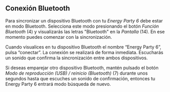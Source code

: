 ## Conexión Bluetooth

Para sincronizar un dispositivo Bluetooth con tu *Energy Party 6* debe estar en modo Bluetooth. Selecciona este modo presionando el botón *Función Bluetooth* (4) y visualizarás las letras "Bluetooth" en la *Pantalla* (14). En ese momento puedes comenzar con la sincronización.

Cuando visualices en tu dispositivo Bluetooth el nombre “Energy Party 6”, pulsa “conectar”. La conexión se realizará de forma inmediata. Escucharás un sonido que confirma la sincronización entre ambos dispositivos.

Si deseas emparejar otro dispositivo Bluetooth, mantén pulsado el botón *Modo de reproducción (USB) / reinicio (Bluetooth)* (7) durante unos segundos hasta que escuches un sonido de confirmación, entonces tu Energy Party 6 entrará modo búsqueda de nuevo.
